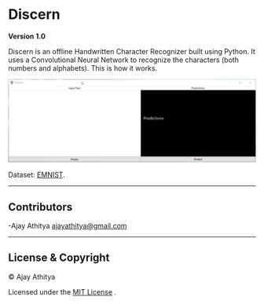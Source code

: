 # Discern

**Version 1.0**

Discern is an offline Handwritten Character Recognizer built using Python. It uses a Convolutional Neural Network to recognize the characters (both numbers and alphabets). This is how it works.

![Demo](Images/Sample.gif)

Dataset: [EMNIST](https://www.nist.gov/node/1298471/emnist-dataset).

---
## Contributors

-Ajay Athitya <ajayathitya@gmail.com>

---
## License & Copyright

© Ajay Athitya

Licensed under the [MIT License](LICENSE) .
